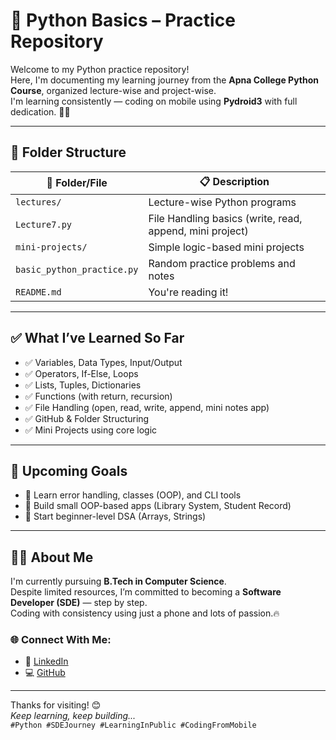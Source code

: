 # 🐍 Python Basics – Practice Repository

Welcome to my Python practice repository!  
Here, I'm documenting my learning journey from the **Apna College Python Course**, organized lecture-wise and project-wise.  
I'm learning consistently — coding on mobile using **Pydroid3** with full dedication. 💪📱

---

## 📂 Folder Structure

| 📁 Folder/File              | 📋 Description                                      |
|----------------------------|----------------------------------------------------|
| `lectures/`                | Lecture-wise Python programs                       |
| `Lecture7.py`              | File Handling basics (write, read, append, mini project) |
| `mini-projects/`           | Simple logic-based mini projects                   |
| `basic_python_practice.py`| Random practice problems and notes                 |
| `README.md`                | You're reading it!                                 |

---

## ✅ What I’ve Learned So Far

- ✅ Variables, Data Types, Input/Output
- ✅ Operators, If-Else, Loops
- ✅ Lists, Tuples, Dictionaries
- ✅ Functions (with return, recursion)
- ✅ File Handling (open, read, write, append, mini notes app)
- ✅ GitHub & Folder Structuring
- ✅ Mini Projects using core logic

---

## 🚀 Upcoming Goals

- 📌 Learn error handling, classes (OOP), and CLI tools
- 📌 Build small OOP-based apps (Library System, Student Record)
- 📌 Start beginner-level DSA (Arrays, Strings)

---

## 👨‍💻 About Me

I'm currently pursuing **B.Tech in Computer Science**.  
Despite limited resources, I’m committed to becoming a **Software Developer (SDE)** — step by step.  
Coding with consistency using just a phone and lots of passion.🔥

### 🌐 Connect With Me:
- 🔗 [LinkedIn](https://www.linkedin.com/in/sachin-singh-a24525219)
- 💻 [GitHub](https://github.com/sachin-singh-cse)

---

Thanks for visiting! 😊  
_Keep learning, keep building..._  
`#Python #SDEJourney #LearningInPublic #CodingFromMobile`
